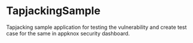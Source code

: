 # TapjackingSample
Tapjacking sample application for testing the vulnerability and create test case for the same in appknox security dashboard.
